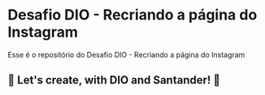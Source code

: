 # Desafio DIO - Recriando a página do Instagram

Esse é o repositório do Desafio DIO - Recriando a página do Instagram

## 🚀 Let's create, with DIO and Santander! 🚀
